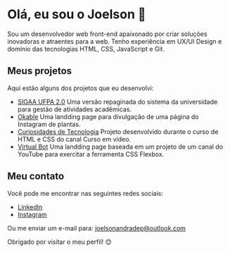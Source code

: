 # Olá, eu sou o Joelson 👋

Sou um desenvolvedor web front-end apaixonado por criar soluções inovadoras e atraentes para a web. Tenho experiência em UX/UI Design e domínio das tecnologias HTML, CSS, JavaScript e Git.

## Meus projetos

Aqui estão alguns dos projetos que eu desenvolvi:

- [SIGAA UFPA 2.0](https://sigaaufpa2.netlify.app/) Uma versão repaginada do sistema da universidade para gestão de atividades acadêmicas.
- [Okable](https://okable.netlify.app/) Uma landding page para divulgação de uma página do Instagram de plantas.
- [Curiosidades de Tecnologia](https://curiosidadesdetecnologia.netlify.app/) Projeto desenvolvido durante o curso de HTML e CSS do canal Curso em vídeo.
- [Virtual Bot](https://vrbot.netlify.app/) Uma landding page baseada em um projeto de um canal do YouTube para exercitar a ferramenta CSS Flexbox.

## Meu contato

Você pode me encontrar nas seguintes redes sociais:

- [LinkedIn](https://www.linkedin.com/in/joelson91/)
- [Instagram](https://www.instagram.com/joelson.studio/)

Ou me enviar um e-mail para: joelsonandradep@outlook.com

Obrigado por visitar o meu perfil! 😊
